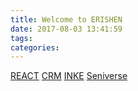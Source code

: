 ```yaml
---
title: Welcome to ERISHEN
date: 2017-08-03 13:41:59
tags:
categories:
---
```


[REACT](/React.html)
[CRM](/Crm.html)
[INKE](/Inke.html?R)
[Seniverse](/Seniverse.html)
